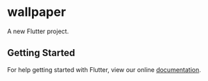 # wallpaper

A new Flutter project.

## Getting Started

For help getting started with Flutter, view our online
[documentation](https://flutter.io/).
